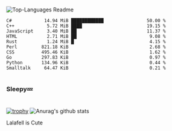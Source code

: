 #

![Top-Languages Readme](https://github.com/MogsFriend/MogsFriend/workflows/Top-Languages%20Readme/badge.svg)

<!--START_SECTION:top_language-->
```text
C#            14.94 MiB ████████████                50.00 %
C++            5.72 MiB ████                        19.15 %
JavaScript     3.40 MiB ██                          11.37 %
HTML           2.71 MiB ██                           9.08 %
Rust           1.24 MiB █                            4.15 %
Perl         821.18 KiB                              2.68 %
CSS          495.46 KiB                              1.62 %
Go           297.83 KiB                              0.97 %
Python       134.96 KiB                              0.44 %
Smalltalk     64.47 KiB                              0.21 %
```
<!--END_SECTION:top_language-->

#
### Sleepy💤
#
[![trophy](https://github-profile-trophy.vercel.app/?username=MogsFriend&theme=onedark)](https://github.com/ryo-ma/github-profile-trophy)
![Anurag's github stats](https://github-readme-stats.vercel.app/api?username=MogsFriend&hide=prs,issues,contribs&count_private=true)

Lalafell is Cute
<!--
**MogsFriend/MogsFriend** is a ✨ _special_ ✨ repository because its `README.md` (this file) appears on your GitHub profile.

Here are some ideas to get you started:

- 🔭 I’m currently working on ...
- 🌱 I’m currently learning ...
- 👯 I’m looking to collaborate on ...
- 🤔 I’m looking for help with ...
- 💬 Ask me about ...
- 📫 How to reach me: ...
- 😄 Pronouns: ...
- ⚡ Fun fact: ...
-->

